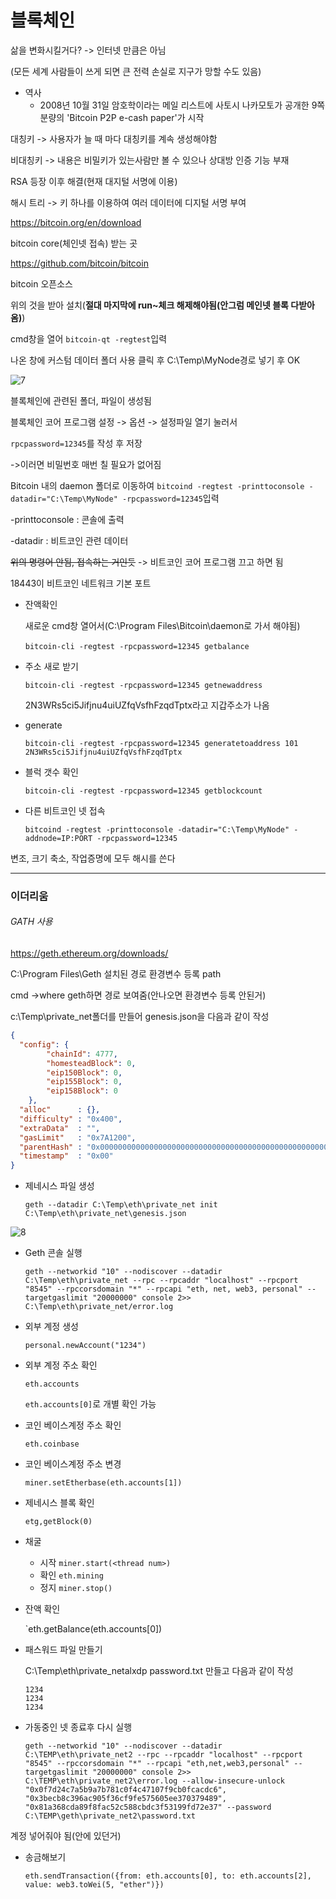 # 블록체인

삶을 변화시킬거다? -> 인터넷 만큼은 아님

(모든 세계 사람들이 쓰게 되면 큰 전력 손실로 지구가 망할 수도 있음)



* 역사
  * 2008년 10월 31일 암호학이라는 메일 리스트에 사토시 나카모토가 공개한 9쪽 분량의 'Bitcoin P2P e-cash paper'가 시작



대칭키 -> 사용자가 늘 때 마다 대칭키를 계속 생성해야함

비대칭키 -> 내용은 비밀키가 있는사람만 볼 수 있으나 상대방 인증 기능 부재

RSA 등장 이후 해결(현재 대지털 서명에 이용)

해시 트리 -> 키 하나를 이용하여 여러 데이터에 디지털 서명 부여



https://bitcoin.org/en/download

bitcoin core(체인넷 접속) 받는 곳

https://github.com/bitcoin/bitcoin

bitcoin 오픈소스



위의 것을 받아 설치(**절대 마지막에 run~체크 해제해야됨(안그럼 메인넷 블록 다받아옴)**)



cmd창을 열어 `bitcoin-qt -regtest`입력



나온 창에 커스텀 데이터 폴더 사용 클릭 후 C:\Temp\MyNode경로 넣기 후 OK



![7](https://user-images.githubusercontent.com/20276476/79402891-3229ac00-7fc8-11ea-9886-dfc314239524.png)

블록체인에 관련된 폴더, 파일이 생성됨



블록체인 코어 프로그램 설정 -> 옵션 -> 설정파일 열기 눌러서

`rpcpassword=12345`를 작성 후 저장

->이러면 비밀번호 매번 칠 필요가 없어짐





Bitcoin 내의 daemon 폴더로 이동하여 `bitcoind -regtest -printtoconsole -datadir="C:\Temp\MyNode" -rpcpassword=12345`입력

-printtoconsole : 콘솔에 출력

-datadir : 비트코인 관련 데이터 

~~위의 명령어 안됨, 접속하는 거인듯~~ -> 비트코인 코어 프로그램 끄고 하면 됨



18443이 비트코인 네트워크 기본 포트



* 잔액확인

  새로운 cmd창 열어서(C:\Program Files\Bitcoin\daemon로 가서 해야됨)

  ​	`bitcoin-cli -regtest -rpcpassword=12345 getbalance`



* 주소 새로 받기

  `bitcoin-cli -regtest -rpcpassword=12345 getnewaddress`

  2N3WRs5ci5Jifjnu4uiUZfqVsfhFzqdTptx라고 지갑주소가 나옴

  

* generate

  `bitcoin-cli -regtest -rpcpassword=12345 generatetoaddress 101 2N3WRs5ci5Jifjnu4uiUZfqVsfhFzqdTptx`



* 블럭 갯수 확인

  `bitcoin-cli -regtest -rpcpassword=12345 getblockcount`



* 다른 비트코인 넷 접속

  `bitcoind -regtest -printtoconsole -datadir="C:\Temp\MyNode" -addnode=IP:PORT -rpcpassword=12345`





변조, 크기 축소, 작업증명에 모두 해시를 쓴다



*****



### 이더리움

###### GATH 사용

https://geth.ethereum.org/downloads/



C:\Program Files\Geth 설치된 경로 환경변수 등록 path



cmd ->where geth하면 경로 보여줌(안나오면 환경변수 등록 안된거)



c:\Temp\private_net폴더를 만들어 genesis.json을 다음과 같이 작성

```json
{
  "config": {
        "chainId": 4777,
        "homesteadBlock": 0,
        "eip150Block": 0,
        "eip155Block": 0,
        "eip158Block": 0
    },
  "alloc"      : {},
  "difficulty" : "0x400",
  "extraData"  : "",
  "gasLimit"   : "0x7A1200",
  "parentHash" : "0x0000000000000000000000000000000000000000000000000000000000000000",
  "timestamp"  : "0x00"
}

```



* 제네시스 파일 생성

  `geth --datadir C:\Temp\eth\private_net init C:\Temp\eth\private_net\genesis.json`



![8](https://user-images.githubusercontent.com/20276476/79417882-3ec0fb00-7fee-11ea-80d8-a63cffa33118.png)



* Geth 콘솔 실행

  `geth --networkid "10" --nodiscover --datadir C:\Temp\eth\private_net --rpc --rpcaddr "localhost" --rpcport "8545" --rpccorsdomain "*" --rpcapi "eth, net, web3, personal" --targetgaslimit "20000000" console 2>> C:\Temp\eth\private_net/error.log`



* 외부 계정 생성

  `personal.newAccount("1234")`



* 외부 계정 주소 확인

  `eth.accounts`

  `eth.accounts[0]`로 개별 확인 가능



* 코인 베이스계정 주소 확인

  `eth.coinbase`



* 코인 베이스계정 주소 변경

  `miner.setEtherbase(eth.accounts[1])`



* 제네시스 블록 확인

  `etg,getBlock(0)`



* 채굴
  * 시작	`miner.start(<thread num>)`
  * 확인    `eth.mining`
  * 정지    `miner.stop()`



* 잔액 확인

  `eth.getBalance(eth.accounts[0])

  

* 패스워드 파일 만들기

  C:\Temp\eth\private_netalxdp password.txt 만들고 다음과 같이 작성

  ```text
  1234
  1234
  1234
  ```



* 가동중인 넷 종료후 다시 실행

  `geth --networkid "10" --nodiscover --datadir C:\TEMP\eth\private_net2 --rpc --rpcaddr "localhost" --rpcport "8545" --rpccorsdomain "*" --rpcapi "eth,net,web3,personal" --targetgaslimit "20000000" console 2>> C:\TEMP\eth\private_net2\error.log --allow-insecure-unlock "0x0f7d24c7a5b9a7b781c0f4c47107f9cb0fcacdc6", "0x3becb8c396ac905f36cf9fe575605ee370379489", "0x81a368cda89f8fac52c588cbdc3f53199fd72e37" --password C:\TEMP\geth\private_net2\password.txt`

계정 넣어줘야 됨(안에 있던거)



* 송금해보기

  `eth.sendTransaction({from: eth.accounts[0], to: eth.accounts[2], value: web3.toWei(5, "ether")})`
